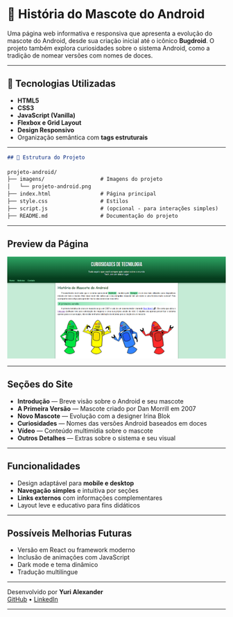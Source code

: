# 🤖 História do Mascote do Android

Uma página web informativa e responsiva que apresenta a evolução do mascote do Android, desde sua criação inicial até o icônico **Bugdroid**. O projeto também explora curiosidades sobre o sistema Android, como a tradição de nomear versões com nomes de doces.

---

## 🧪 Tecnologias Utilizadas

- **HTML5**
- **CSS3**
- **JavaScript (Vanilla)**
- **Flexbox e Grid Layout**
- **Design Responsivo**
- Organização semântica com **tags estruturais**

---


```md
## 📁 Estrutura do Projeto

projeto-android/
├── imagens/                  # Imagens do projeto
│   └── projeto-android.png
├── index.html                # Página principal
├── style.css                 # Estilos
├── script.js                 # (opcional - para interações simples)
├── README.md                 # Documentação do projeto
```
---

## Preview da Página

![Preview da Página](https://github.com/yuyukiin/projeto-android/blob/main/imagens/projeto-android.png)

---

## Seções do Site

- **Introdução** — Breve visão sobre o Android e seu mascote  
- **A Primeira Versão** — Mascote criado por Dan Morrill em 2007  
- **Novo Mascote** — Evolução com a designer Irina Blok  
- **Curiosidades** — Nomes das versões Android baseados em doces  
- **Vídeo** — Conteúdo multimídia sobre o mascote  
- **Outros Detalhes** — Extras sobre o sistema e seu visual

---

## Funcionalidades

- Design adaptável para **mobile e desktop**  
- **Navegação simples** e intuitiva por seções  
- **Links externos** com informações complementares  
- Layout leve e educativo para fins didáticos

---

## Possíveis Melhorias Futuras

- Versão em React ou framework moderno  
- Inclusão de animações com JavaScript  
- Dark mode e tema dinâmico  
- Tradução multilíngue

---

Desenvolvido por **Yuri Alexander**  
[GitHub](https://github.com/yuyukiin) • [LinkedIn](https://linkedin.com/in/yuri_costa)

---

